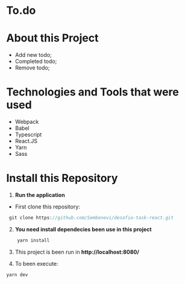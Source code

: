 # To.do

# About this Project

- Add new todo;
- Completed todo;
- Remove todo; 

# Technologies and Tools that were used

- Webpack
- Babel
- Typescript
- React.JS
- Yarn
- Sass

# Install this Repository

1. **Run the application**

- First clone this repository:

~~~javascript
 git clone https://github.com/Sembenevi/desafio-task-react.git
~~~

2. **You need install dependecies been use in this project**

~~~javascript
    yarn install
~~~

3. This project is been run in **http://localhost:8080/**

4. To been execute:

~~~javascript
yarn dev
~~~